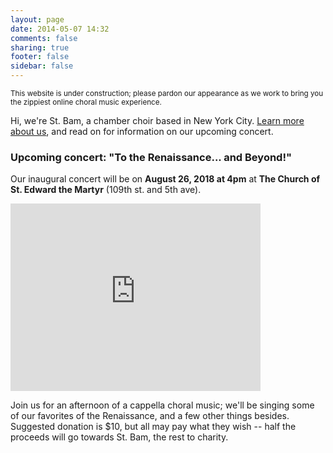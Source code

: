 ```yaml
---
layout: page
date: 2014-05-07 14:32
comments: false
sharing: true
footer: false
sidebar: false
---
```

<small>This website is under construction; please pardon our appearance as we work to bring you the zippiest online choral music experience.</small>

Hi, we're St. Bam, a chamber choir based in New York City. [Learn more about us](/about.html), and read on for information on our upcoming concert.

### Upcoming concert: "To the Renaissance... and Beyond!"
Our inaugural concert will be on <strong>August 26, 2018 at 4pm</strong> at <strong>The Church of St. Edward the Martyr</strong> (109th st. and 5th ave).

<iframe src="https://www.google.com/maps/embed?pb=!1m14!1m8!1m3!1d12081.874954560088!2d-73.9490287!3d40.7956923!3m2!1i1024!2i768!4f13.1!3m3!1m2!1s0x0%3A0x735a4cd98cebd8ed!2sChurch+of+St+Edward+the+Martyr!5e0!3m2!1sen!2sus!4v1532579461046" width="400" height="300" frameborder="0" style="border:0" allowfullscreen></iframe>

Join us for an afternoon of a cappella choral music; we'll be singing some of our favorites of the Renaissance, and a few other things besides. Suggested donation is $10, but all may pay what they wish -- half the proceeds will go towards St. Bam, the rest to charity.
